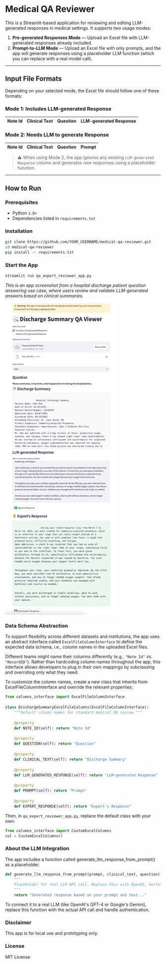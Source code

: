 <!--
This source file is part of the ARPA-H CARE LLM project

SPDX-FileCopyrightText: 2025 Stanford University and the project authors (see AUTHORS.md)

SPDX-License-Identifier: MIT

-->

# Medical QA Reviewer

This is a Streamlit-based application for reviewing and editing LLM-generated responses in medical settings. It supports two usage modes:

1. **Pre-generated Responses Mode** — Upload an Excel file with LLM-generated responses already included.
2. **Prompt-to-LLM Mode** — Upload an Excel file with only prompts, and the app will generate responses using a placeholder LLM function (which you can replace with a real model call).

---

## Input File Formats

Depending on your selected mode, the Excel file should follow one of these formats:

### Mode 1: Includes LLM-generated Response
| Note Id | Clinical Text | Question | LLM-generated Response |
|---------|--------------------|----------|-------------------------|

### Mode 2: Needs LLM to generate Response
| Note Id | Clinical Text | Question | Prompt |
|---------|--------------------|----------|--------|

> ⚠️ When using Mode 2, the app ignores any existing `LLM-generated Response` column and generates new responses using a placeholder function.

---

## How to Run

### Prerequisites

- Python `3.8+`
- Dependencies listed in `requirements.txt`

### Installation

```bash
git clone https://github.com/YOUR_USERNAME/medical-qa-reviewer.git
cd medical-qa-reviewer
pip install -r requirements.txt
```

### Start the App
```bash
streamlit run qa_expert_reviewer_app.py
```

_This is an app screenshot from a hospital discharge patient question answering use case, where users review and validate LLM-generated answers based on clinical summaries._
![App Screenshot](docs/demo_img.png)


### Data Schema Abstraction

To support flexibility across different datasets and institutions, the app uses an abstract interface called `ExcelFileColumnInterface` to define the expected data schema, i.e., column names in the uploaded Excel files.

Different teams might name their columns differently (e.g., `"Note Id"` vs. `"RecordID"`). Rather than hardcoding column names throughout the app, this interface allows developers to plug in their own mappings by subclassing and overriding only what they need.

To customize the column names, create a new class that inherits from ExcelFileColumnInterface and override the relevant properties:

```python
from columns_interface import ExcelFileColumnInterface

class DischargeSummaryExcelFileColumns(ExcelFileColumnInterface):
    """Default column names for standard medical QA review."""

    @property
    def NOTE_ID(self): return "Note Id"

    @property
    def QUESTION(self): return "Question"

    @property
    def CLINICAL_TEXT(self): return "Discharge Summary"

    @property
    def LLM_GENERATED_RESPONSE(self): return "LLM-generated Response"

    @property
    def PROMPT(self): return "Prompt"

    @property
    def EXPERT_RESPONSE(self): return "Expert's Response"
```

Then, in `qa_expert_reviewer_app.py`, replace the default class with your own:

```python
from columns_interface import CustomExcelColumns
col = CustomExcelColumns()
``` 


### About the LLM Integration

The app includes a function called generate_llm_response_from_prompt() as a placeholder.
```python
def generate_llm_response_from_prompt(prompt, clinical_text, question):
    """
    Placeholder for real LLM API call. Replace this with OpenAI, Vertex AI, Claude, etc.
    """
    return "Generated response based on your prompt and text..."
```

To connect it to a real LLM (like OpenAI's GPT-4 or Google's Gemini), replace this function with the actual API call and handle authentication.


### Disclaimer

This app is for local use and prototyping only.


### License

MIT License